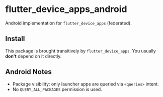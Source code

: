 # flutter_device_apps_android
Android implementation for `flutter_device_apps` (federated).

## Install
This package is brought transitively by `flutter_device_apps`. You usually **don't** depend on it directly.

## Android Notes
- Package visibility: only launcher apps are queried via `<queries>` intent.
- No `QUERY_ALL_PACKAGES` permission is used.

